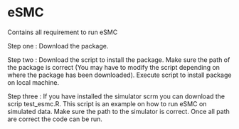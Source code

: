 # eSMC
Contains all requirement to run eSMC

Step one : Download the package.

Step two : Download the script to install the package. Make sure the path of the package is correct (You may have to modify the script depending on where the package has been downloaded). Execute script to install package on local machine.

Step three : If you have installed the simulator scrm you can download the scrip test_esmc.R. This script is an example on how to run eSMC on simulated data. Make sure the path to the simulator is correct. Once all path are correct the code can be run. 

